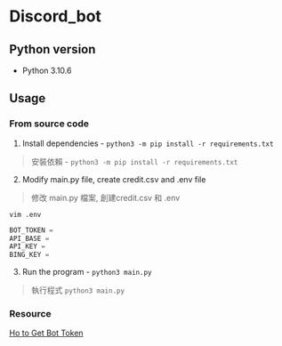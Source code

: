 # Discord_bot
## Python version
- Python 3.10.6

## Usage
### From source code
1. Install dependencies - `python3 -m pip install -r requirements.txt`

>安裝依賴 - `python3 -m pip install -r requirements.txt`

2. Modify main.py file, create credit.csv and .env file

>修改 main.py 檔案, 創建credit.csv 和 .env

`vim .env`
```python
BOT_TOKEN =
API_BASE = 
API_KEY = 
BING_KEY =
```

3. Run the program - `python3 main.py` 

>執行程式 `python3 main.py` 

### Resource
[Ho to Get Bot Token](https://www.writebots.com/discord-bot-token/)